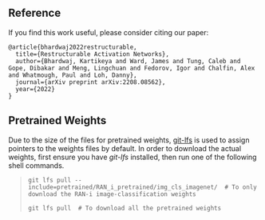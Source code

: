 ## Reference

If you find this work useful, please consider citing our paper:

```
@article{bhardwaj2022restructurable,
  title={Restructurable Activation Networks},
  author={Bhardwaj, Kartikeya and Ward, James and Tung, Caleb and Gope, Dibakar and Meng, Lingchuan and Fedorov, Igor and Chalfin, Alex and Whatmough, Paul and Loh, Danny},
  journal={arXiv preprint arXiv:2208.08562},
  year={2022}
}
```

## Pretrained Weights
Due to the size of the files for pretrained weights, [git-lfs](https://git-lfs.github.com/) is used to assign pointers to the weights files by default.
In order to download the actual weights, first ensure you have _git-lfs_ installed, then run one of the following shell commands.

> ```git lfs pull --include=pretrained/RAN_i_pretrained/img_cls_imagenet/  # To only download the RAN-i image-classification weights```
>
> ```git lfs pull  # To download all the pretrained weights```
